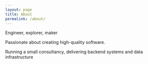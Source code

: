 ```yaml
---
layout: page
title: About
permalink: /about/
---
```


Engineer, explorer, maker

Passionate about creating high-quality software. 

Running a small consultancy, delivering backend systems and data infrastructure
